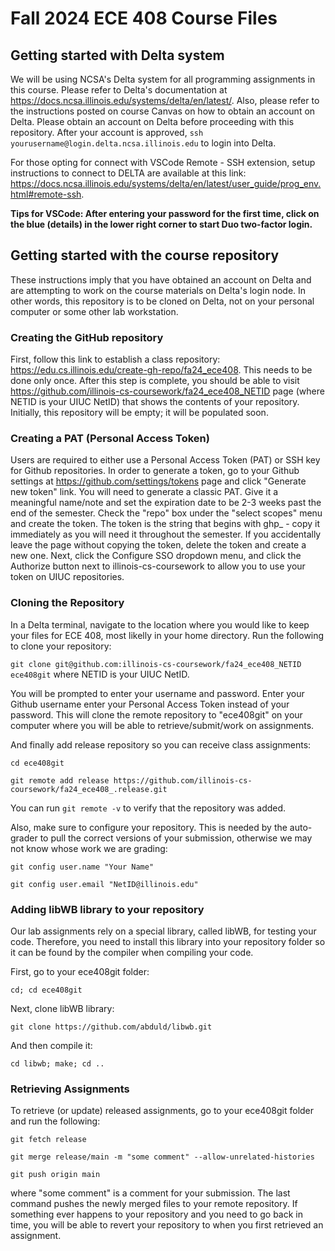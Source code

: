 # Fall 2024 ECE 408 Course Files

## Getting started with Delta system

We will be using NCSA's Delta system for all programming assignments in this course. Please refer to Delta's documentation at https://docs.ncsa.illinois.edu/systems/delta/en/latest/. Also, please refer to the instructions posted on course Canvas on how to obtain an account on Delta. Please obtain an account on Delta before proceeding with this repository. After your account is approved, `ssh yourusername@login.delta.ncsa.illinois.edu` to login into Delta. 

For those opting for connect with VSCode Remote - SSH extension, setup instructions to connect to DELTA are available at this link: https://docs.ncsa.illinois.edu/systems/delta/en/latest/user_guide/prog_env.html#remote-ssh.

  **Tips for VSCode: After entering your password for the first time, click on the blue (details) in the lower right corner to start Duo two-factor login.**
  
## Getting started with the course repository

These instructions imply that you have obtained an account on Delta and are attempting to work on the course materials on Delta's login node. In other words, this repository is to be cloned on Delta, not on your personal computer or some other lab workstation.

### Creating the GitHub repository

First, follow this link to establish a class repository: https://edu.cs.illinois.edu/create-gh-repo/fa24_ece408. This needs to be done only once. After this step is complete, you should be able to visit https://github.com/illinois-cs-coursework/fa24_ece408_NETID page (where NETID is your UIUC NetID) that shows the contents of your repository. Initially, this repository will be empty; it will be populated soon.

### Creating a PAT (Personal Access Token)

Users are required to either use a Personal Access Token (PAT) or SSH key for Github repositories. In order to generate a token, go to your Github settings at https://github.com/settings/tokens page and click "Generate new token" link. You will need to generate a classic PAT. Give it a meaningful name/note and set the expiration date to be 2-3 weeks past the end of the semester. Check the "repo" box under the "select scopes" menu and create the token. The token is the string that begins with ghp_ - copy it immediately as you will need it throughout the semester. If you accidentally leave the page without copying the token, delete the token and create a new one. Next, click the Configure SSO dropdown menu, and click the Authorize button next to illinois-cs-coursework to allow you to use your token on UIUC repositories.

### Cloning the Repository

In a Delta terminal, navigate to the location where you would like to keep your files for ECE 408, most likelly in your home directory. Run the following to clone your repository:

  `git clone git@github.com:illinois-cs-coursework/fa24_ece408_NETID ece408git` where NETID is your UIUC NetID.

You will be prompted to enter your username and password. Enter your Github username enter your Personal Access Token instead of your password.  This will clone the remote repository to "ece408git" on your computer where you will be able to retrieve/submit/work on assignments.

And finally add release repository so you can receive class assignments: 

  `cd ece408git`

  `git remote add release https://github.com/illinois-cs-coursework/fa24_ece408_.release.git`

You can run `git remote -v` to verify that the repository was added. 

Also, make sure to configure your repository. This is needed by the auto-grader to pull the correct versions of your submission, otherwise we may not know whose work we are grading: 

  `git config user.name "Your Name"`

  `git config user.email "NetID@illinois.edu"`

### Adding libWB library to your repository ###

Our lab assignments rely on a special library, called libWB, for testing your code. Therefore, you need to install this library into your repository folder so it can be found by the compiler when compiling your code.

First, go to your ece408git folder: 

  `cd; cd ece408git` 

Next, clone libWB library: 

  `git clone https://github.com/abduld/libwb.git`

And then compile it: 

  `cd libwb; make; cd ..`

### Retrieving Assignments ###

To retrieve (or update) released assignments, go to your ece408git folder and run the following:

  `git fetch release`

  `git merge release/main -m "some comment" --allow-unrelated-histories`

  `git push origin main`

where "some comment" is a comment for your submission. The last command pushes the newly merged files to your remote repository. If something ever happens to your repository and you need to go back in time, you will be able to revert your repository to when you first retrieved an assignment.
